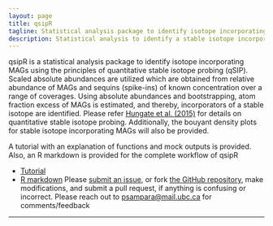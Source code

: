 ```yaml
---
layout: page
title: qsipR
tagline: Statistical analysis package to identify isotope incorporating MAGs using the principles of quantitative stable isotope probing (qSIP)
description: Statistical analysis to identify a stable isotope incorporating taxa obtained as metagenome-assembled genomes (MAGs). Scaled absolute abundances are utilized which are obtained from relative abundance of MAGs and sequins (spike-ins) of known concentration over a range of coverages. Using absolute abundances and bootstrapping, atom fraction excess of MAGs is estimated, and thereby, incorporators of a stable isotope are identified. Please refer Hungate et al. (2015) (doi:10.1128/AEM.02280-15) for details on quantitative stable isotope probing. Additionally, the bouyant density plots for stable isotope incorporating MAGs will also be provided.
---
```


qsipR is a statistical analysis package to identify isotope incorporating MAGs using the principles of quantitative stable isotope probing (qSIP).
Scaled absolute abundances are utilized which are obtained from relative abundance of MAGs and sequins (spike-ins) of known concentration over a range of coverages. 
Using absolute abundances and bootstrapping, atom fraction excess of MAGs is estimated, and thereby, incorporators of a stable isotope are identified. 
Please refer [Hungate et al. (2015)](doi:10.1128/AEM.02280-15) for details on quantitative stable isotope probing. 
Additionally, the bouyant density plots for stable isotope incorporating MAGs will also be provided.

A tutorial with an explanation of functions and mock outputs is provided. Also, an R markdown is provided for the complete workflow of qsipR

- [Tutorial](pages/qsipR_tutorial.html)
- <a id="raw-url" href="https://raw.githubusercontent.com/psampara/qsipR/master/qSIP_analysis.rmd">R markdown</a>
Please [submit an issue](https://github.com/ZielsLab/qSIP_metagenomics/issues), or fork [the GitHub repository](https://github.com/ZielsLab/qSIP_metagenomics),
make modifications, and submit a pull request, if anything is confusing or incorrect. Please reach out to psampara@mail.ubc.ca for comments/feedback

---
